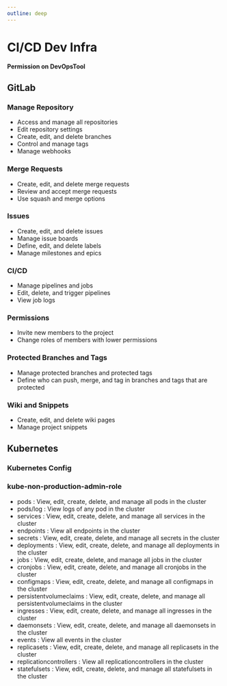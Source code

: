 ```yaml
---
outline: deep
---
```


# CI/CD Dev Infra

**Permission on DevOpsTool**

## GitLab

### Manage Repository

* Access and manage all repositories
* Edit repository settings
* Create, edit, and delete branches
* Control and manage tags
* Manage webhooks

### Merge Requests

* Create, edit, and delete merge requests
* Review and accept merge requests
* Use squash and merge options

### Issues

* Create, edit, and delete issues
* Manage issue boards
* Define, edit, and delete labels
* Manage milestones and epics

### CI/CD

* Manage pipelines and jobs
* Edit, delete, and trigger pipelines
* View job logs

### Permissions

* Invite new members to the project
* Change roles of members with lower permissions

### Protected Branches and Tags

* Manage protected branches and protected tags
* Define who can push, merge, and tag in branches and tags that are protected

### Wiki and Snippets

* Create, edit, and delete wiki pages
* Manage project snippets

## Kubernetes

### Kubernetes Config

### kube-non-production-admin-role

* pods : View, edit, create, delete, and manage all pods in the cluster
* pods/log : View logs of any pod in the cluster
* services : View, edit, create, delete, and manage all services in the cluster
* endpoints : View all endpoints in the cluster
* secrets : View, edit, create, delete, and manage all secrets in the cluster
* deployments : View, edit, create, delete, and manage all deployments in the cluster
* jobs : View, edit, create, delete, and manage all jobs in the cluster
* cronjobs : View, edit, create, delete, and manage all cronjobs in the cluster
* configmaps : View, edit, create, delete, and manage all configmaps in the cluster
* persistentvolumeclaims : View, edit, create, delete, and manage all persistentvolumeclaims in the cluster
* ingresses : View, edit, create, delete, and manage all ingresses in the cluster
* daemonsets : View, edit, create, delete, and manage all daemonsets in the cluster
* events : View all events in the cluster
* replicasets : View, edit, create, delete, and manage all replicasets in the cluster
* replicationcontrollers : View all replicationcontrollers in the cluster
* statefulsets : View, edit, create, delete, and manage all statefulsets in the cluster